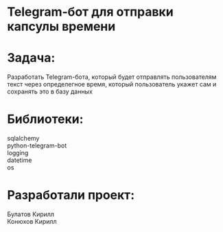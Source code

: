 # Telegram-бот для отправки капсулы времени  
  
# Задача:  
Разработать Telegram-бота, который будет отправлять пользователям текст через определегное время, который пользователь укажет сам и сохранять это в базу данных

# Библиотеки:  
sqlalchemy  
python-telegram-bot  
logging  
datetime  
os  

# Разработали проект:   
Булатов Кирилл  
Конюхов Кирилл  
